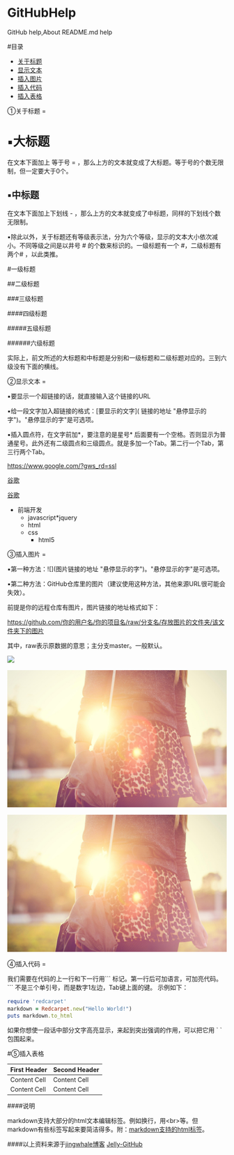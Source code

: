 ﻿# GitHubHelp
GitHub help,About README.md help

#目录
* [关于标题](#title)
* [显示文本](#text)
* [插入图片](#image)
* [插入代码](#code)
* [插入表格](#table)

<a name="title"/>
①关于标题
=

▪大标题
====

在文本下面加上 等于号 = ，那么上方的文本就变成了大标题。等于号的个数无限制，但一定要大于0个。

▪中标题
-------

在文本下面加上下划线 - ，那么上方的文本就变成了中标题，同样的下划线个数无限制。

▪除此以外，关于标题还有等级表示法，分为六个等级，显示的文本大小依次减小。不同等级之间是以井号 # 的个数来标识的。一级标题有一个 #，二级标题有两个# ，以此类推。

#一级标题

##二级标题

###三级标题

####四级标题

#####五级标题

######六级标题

实际上，前文所述的大标题和中标题是分别和一级标题和二级标题对应的。三到六级没有下面的横线。

<a name="text"/>
②显示文本
=

▪要显示一个超链接的话，就直接输入这个链接的URL

▪给一段文字加入超链接的格式：\[要显示的文字\]( 链接的地址 "悬停显示的字")。"悬停显示的字"是可选项。

▪插入圆点符，在文字前加\*，要注意的是星号* 后面要有一个空格。否则显示为普通星号。此外还有二级圆点和三级圆点。就是多加一个Tab。第二行一个Tab，第三行两个Tab。


https://www.google.com/?gws_rd=ssl

[谷歌](https://www.google.com/?gws_rd=ssl)

[谷歌](https://www.google.com/?gws_rd=ssl "点击链接跳转到谷歌")

* 前端开发
  * javascript*jquery
  *	html
  * css
    * html5

<a name="image">
③插入图片
=

▪第一种方法：!\[\](图片链接的地址 "悬停显示的字")。"悬停显示的字"是可选项。

▪第二种方法：GitHub仓库里的图片（建议使用这种方法，其他来源URL很可能会失效）。

前提是你的远程仓库有图片，图片链接的地址格式如下：

https://github.com/你的用户名/你的项目名/raw/分支名/存放图片的文件夹/该文件夹下的图片

其中，raw表示原数据的意思；主分支master。一般默认。

![](http://dl.bizhi.sogou.com/images/2015/05/13/1171967.jpg)

![](images/girl.jpg)

![](images/girl.jpg "阳光下的女孩")

<a name="code">
④插入代码
=

我们需要在代码的上一行和下一行用\`\`\` 标记。第一行后可加语言，可加亮代码。\`\`\` 不是三个单引号，而是数字1左边，Tab键上面的键。 示例如下：
```ruby
require 'redcarpet'
markdown = Redcarpet.new("Hello World!")
puts markdown.to_html
```
如果你想使一段话中部分文字高亮显示，来起到突出强调的作用，可以把它用 \` \` 包围起来。

<a name="table">
#⑤插入表格

| First Header  | Second Header |
| ------------- | ------------- |
| Content Cell  | Content Cell  |
| Content Cell  | Content Cell  |

####说明

markdown支持大部分的html文本编辑标签。例如换行，用\<br\>等。但markdown有些标签写起来要简洁得多。附：[markdown支持的html标签](https://github.com/github/markup/tree/master#html-sanitization)。

####以上资料来源于[jingwhale博客](http://www.cnblogs.com/jingwhale/p/4223657.html) [Jelly-GitHub](https://github.com/guodongxiaren/README/blob/master/README.md)

